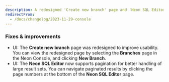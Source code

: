 ```yaml
---
description: A redesigned 'Create new branch' page and 'Neon SQL Editor' pagination for large result sets
redirectFrom:
  - /docs/changelog/2023-11-29-console
---
```


### Fixes & improvements

- UI: The **Create new branch** page was redesigned to improve usability. You can view the redesigned page by selecting the **Branches** page in the Neon Console, and clicking **New Branch**.
- UI: The **Neon SQL Editor** now supports pagination for better handling of large result sets. You can navigate paginated results by clicking the page numbers at the bottom of the **Neon SQL Editor** page. 
